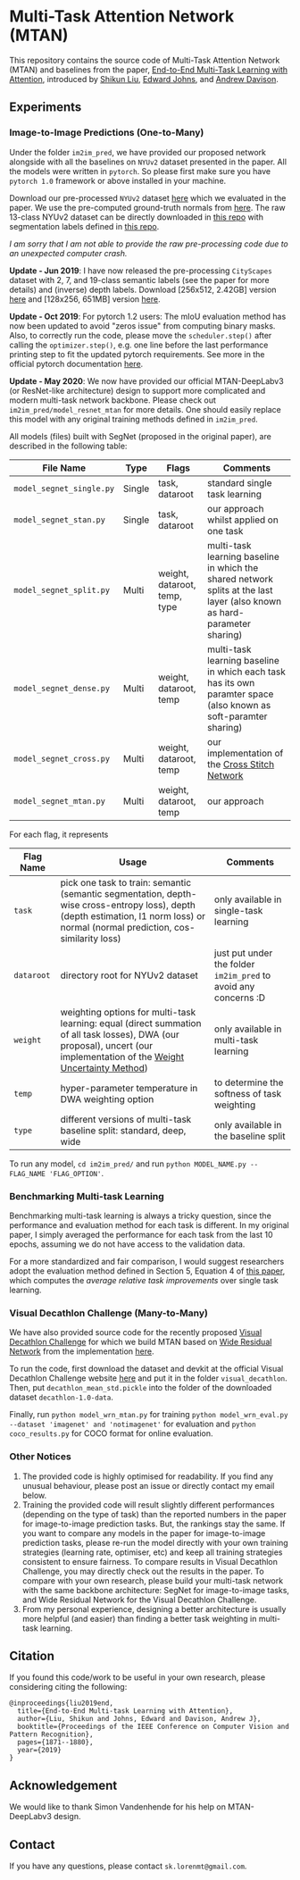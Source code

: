# Multi-Task Attention Network (MTAN)
This repository contains the source code of Multi-Task Attention Network (MTAN) and baselines from the paper, [End-to-End Multi-Task Learning with Attention](https://arxiv.org/abs/1803.10704), introduced by [Shikun Liu](http://shikun.io/), [Edward Johns](https://www.robot-learning.uk/), and [Andrew Davison](https://www.doc.ic.ac.uk/~ajd/).

## Experiments
### Image-to-Image Predictions (One-to-Many)
Under the folder `im2im_pred`, we have provided our proposed network alongside with all the baselines on `NYUv2` dataset presented in the paper. All the models were written in `pytorch`. So please first make sure you have  `pytorch 1.0` framework or above installed in your machine.

Download our pre-processed `NYUv2` dataset [here](https://www.dropbox.com/s/p2nn02wijg7peiy/nyuv2.zip?dl=0) which we evaluated in the paper. We use the pre-computed ground-truth normals from [here](https://cs.nyu.edu/~deigen/dnl/). The raw 13-class NYUv2 dataset can be directly downloaded in [this repo](https://github.com/ankurhanda/nyuv2-meta-data) with segmentation labels defined in [this repo](https://github.com/ankurhanda/SceneNetv1.0/).

*I am sorry that I am not able to provide the raw pre-processing code due to an unexpected computer crash.*

**Update - Jun 2019**: I have now released the pre-processing `CityScapes` dataset with 2, 7, and 19-class semantic labels (see the paper for more details) and (inverse) depth labels. Download [256x512, 2.42GB] version [here](https://www.dropbox.com/s/q2333k4eyrnezbh/cityscapes.zip?dl=0) and [128x256, 651MB] version [here](https://www.dropbox.com/s/lg2ktu7o8hzwf99/cityscapes2.zip?dl=0).

**Update - Oct 2019**: For pytorch 1.2 users: The mIoU evaluation method has now been updated to avoid "zeros issue" from computing binary masks. Also, to correctly run the code, please move the `scheduler.step()` after calling the `optimizer.step()`, e.g. one line before the last performance printing step to fit the updated pytorch requirements. See more in the official pytorch documentation [here](https://pytorch.org/docs/stable/optim.html#how-to-adjust-learning-rate). 

**Update - May 2020**: We now have provided our official MTAN-DeepLabv3 (or ResNet-like architecture) design to support more complicated and modern multi-task network backbone. Please check out `im2im_pred/model_resnet_mtan` for more details. One should easily replace this model with any original training methods defined in `im2im_pred`.

All models (files) built with SegNet (proposed in the original paper), are described in the following table:

| File Name        | Type       |  Flags  |  Comments |
| ------------- |-------------| -----|-----|
| `model_segnet_single.py`     | Single  | task, dataroot | standard single task learning |
| `model_segnet_stan.py`     | Single  | task, dataroot | our approach whilst applied on one task |
| `model_segnet_split.py`     | Multi  | weight, dataroot, temp, type | multi-task learning baseline in which the shared network splits at the last layer (also known as hard-parameter sharing) |
| `model_segnet_dense.py`     | Multi  | weight, dataroot, temp | multi-task learning baseline in which each task has its own paramter space (also known as soft-paramter sharing) |
| `model_segnet_cross.py`     | Multi  | weight, dataroot, temp | our implementation of the [Cross Stitch Network](https://arxiv.org/abs/1604.03539) |
| `model_segnet_mtan.py`     | Multi  | weight, dataroot, temp | our approach |

For each flag, it represents

| Flag Name        | Usage  |  Comments |
| ------------- |-------------| -----|
| `task`     | pick one task to train: semantic (semantic segmentation, depth-wise cross-entropy loss), depth (depth estimation, l1 norm loss) or normal (normal prediction, cos-similarity loss)  | only available in single-task learning |
| `dataroot`   | directory root for NYUv2 dataset  | just put under the folder `im2im_pred` to avoid any concerns :D |
| `weight`   | weighting options for multi-task learning: equal (direct summation of all task losses), DWA (our proposal), uncert (our implementation of the [Weight Uncertainty Method](https://arxiv.org/abs/1705.07115))  |  only available in multi-task learning |
| `temp`   | hyper-parameter temperature in DWA weighting option  | to determine the softness of task weighting |
| `type`   | different versions of multi-task baseline split: standard, deep, wide  | only available in the baseline split |

To run any model, `cd im2im_pred/` and run `python MODEL_NAME.py --FLAG_NAME 'FLAG_OPTION'`.

### Benchmarking Multi-task Learning
Benchmarking multi-task learning is always a tricky question, since the performance and evaluation method for each task is different. In my original paper, I simply averaged the performance for each task from the last 10 epochs, assuming we do not have access to the validation data. 

For a more standardized and fair comparison, I would suggest researchers adopt the evaluation method defined in Section 5, Equation 4 of [this paper](https://arxiv.org/pdf/1904.08918.pdf), which computes the *average relative task improvements* over single task learning.

### Visual Decathlon Challenge (Many-to-Many)
We have also provided source code for the recently proposed [Visual Decathlon Challenge](http://www.robots.ox.ac.uk/~vgg/decathlon/) for which we build MTAN based on [Wide Residual Network](https://arxiv.org/abs/1605.07146) from the implementation [here](https://github.com/meliketoy/wide-resnet.pytorch).

To run the code, first download the dataset and devkit at the official Visual Decathlon Challenge website [here](http://www.robots.ox.ac.uk/~vgg/decathlon/#download) and put it in the folder `visual_decathlon`. Then, put `decathlon_mean_std.pickle` into the folder of the downloaded dataset `decathlon-1.0-data`.

Finally, run `python model_wrn_mtan.py` for training `python model_wrn_eval.py --dataset 'imagenet' and 'notimagenet'` for evaluation and `python coco_results.py` for COCO format for online evaluation.

### Other Notices
1. The provided code is highly optimised for readability. If you find any unusual behaviour, please post an issue or directly contact my email below.
2.  Training the provided code will result slightly different performances (depending on the type of task) than the reported numbers in the paper for image-to-image prediction tasks. But, the rankings stay the same. If you want to compare any models in the paper for image-to-image prediction tasks, please re-run the model directly with your own training strategies (learning rate, optimiser, etc) and keep all training strategies consistent to ensure fairness. To compare results in Visual Decathlon Challenge, you may directly check out the results in the paper. To compare with your own research, please build your multi-task network with the same backbone architecture: SegNet for image-to-image tasks, and Wide Residual Network for the Visual Decathlon Challenge. 
3.  From my personal experience, designing a better architecture is usually more helpful (and easier) than finding a better task weighting in multi-task learning.

## Citation
If you found this code/work to be useful in your own research, please considering citing the following:

```
@inproceedings{liu2019end,
  title={End-to-End Multi-task Learning with Attention},
  author={Liu, Shikun and Johns, Edward and Davison, Andrew J},
  booktitle={Proceedings of the IEEE Conference on Computer Vision and Pattern Recognition},
  pages={1871--1880},
  year={2019}
}
```

## Acknowledgement
We would like to thank Simon Vandenhende for his help on MTAN-DeepLabv3 design. 

## Contact
If you have any questions, please contact `sk.lorenmt@gmail.com`.
